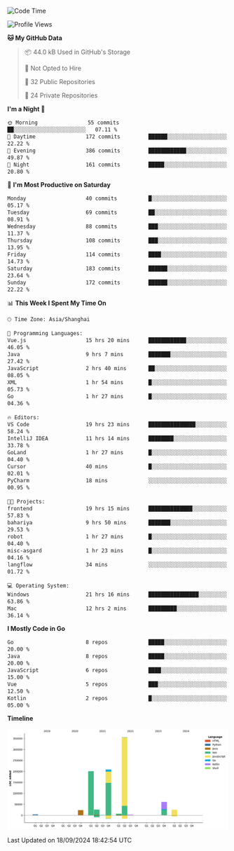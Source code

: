<!--START_SECTION:waka-->
![Code Time](http://img.shields.io/badge/Code%20Time-2%2C713%20hrs-blue)

![Profile Views](http://img.shields.io/badge/Profile%20Views-0-blue)

**🐱 My GitHub Data** 

> 📦 44.0 kB Used in GitHub's Storage 
 > 
> 🚫 Not Opted to Hire
 > 
> 📜 32 Public Repositories 
 > 
> 🔑 24 Private Repositories 
 > 
**I'm a Night 🦉** 

```text
🌞 Morning                55 commits          ██░░░░░░░░░░░░░░░░░░░░░░░   07.11 % 
🌆 Daytime                172 commits         ██████░░░░░░░░░░░░░░░░░░░   22.22 % 
🌃 Evening                386 commits         ████████████░░░░░░░░░░░░░   49.87 % 
🌙 Night                  161 commits         █████░░░░░░░░░░░░░░░░░░░░   20.80 % 
```
📅 **I'm Most Productive on Saturday** 

```text
Monday                   40 commits          █░░░░░░░░░░░░░░░░░░░░░░░░   05.17 % 
Tuesday                  69 commits          ██░░░░░░░░░░░░░░░░░░░░░░░   08.91 % 
Wednesday                88 commits          ███░░░░░░░░░░░░░░░░░░░░░░   11.37 % 
Thursday                 108 commits         ███░░░░░░░░░░░░░░░░░░░░░░   13.95 % 
Friday                   114 commits         ████░░░░░░░░░░░░░░░░░░░░░   14.73 % 
Saturday                 183 commits         ██████░░░░░░░░░░░░░░░░░░░   23.64 % 
Sunday                   172 commits         ██████░░░░░░░░░░░░░░░░░░░   22.22 % 
```


📊 **This Week I Spent My Time On** 

```text
🕑︎ Time Zone: Asia/Shanghai

💬 Programming Languages: 
Vue.js                   15 hrs 20 mins      ████████████░░░░░░░░░░░░░   46.05 % 
Java                     9 hrs 7 mins        ███████░░░░░░░░░░░░░░░░░░   27.42 % 
JavaScript               2 hrs 40 mins       ██░░░░░░░░░░░░░░░░░░░░░░░   08.05 % 
XML                      1 hr 54 mins        █░░░░░░░░░░░░░░░░░░░░░░░░   05.73 % 
Go                       1 hr 27 mins        █░░░░░░░░░░░░░░░░░░░░░░░░   04.36 % 

🔥 Editors: 
VS Code                  19 hrs 23 mins      ███████████████░░░░░░░░░░   58.24 % 
IntelliJ IDEA            11 hrs 14 mins      ████████░░░░░░░░░░░░░░░░░   33.78 % 
GoLand                   1 hr 27 mins        █░░░░░░░░░░░░░░░░░░░░░░░░   04.40 % 
Cursor                   40 mins             █░░░░░░░░░░░░░░░░░░░░░░░░   02.01 % 
PyCharm                  18 mins             ░░░░░░░░░░░░░░░░░░░░░░░░░   00.95 % 

🐱‍💻 Projects: 
frontend                 19 hrs 15 mins      ██████████████░░░░░░░░░░░   57.83 % 
bahariya                 9 hrs 50 mins       ███████░░░░░░░░░░░░░░░░░░   29.53 % 
robot                    1 hr 27 mins        █░░░░░░░░░░░░░░░░░░░░░░░░   04.40 % 
misc-asgard              1 hr 23 mins        █░░░░░░░░░░░░░░░░░░░░░░░░   04.16 % 
langflow                 34 mins             ░░░░░░░░░░░░░░░░░░░░░░░░░   01.72 % 

💻 Operating System: 
Windows                  21 hrs 16 mins      ████████████████░░░░░░░░░   63.86 % 
Mac                      12 hrs 2 mins       █████████░░░░░░░░░░░░░░░░   36.14 % 
```

**I Mostly Code in Go** 

```text
Go                       8 repos             █████░░░░░░░░░░░░░░░░░░░░   20.00 % 
Java                     8 repos             █████░░░░░░░░░░░░░░░░░░░░   20.00 % 
JavaScript               6 repos             ████░░░░░░░░░░░░░░░░░░░░░   15.00 % 
Vue                      5 repos             ███░░░░░░░░░░░░░░░░░░░░░░   12.50 % 
Kotlin                   2 repos             █░░░░░░░░░░░░░░░░░░░░░░░░   05.00 % 
```



**Timeline**

![Lines of Code chart](https://raw.githubusercontent.com/youtiaoguagua/youtiaoguagua/master/assets/bar_graph.png)


 Last Updated on 18/09/2024 18:42:54 UTC
<!--END_SECTION:waka-->